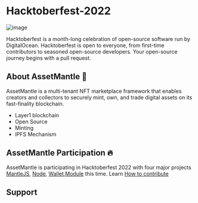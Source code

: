 # Hacktoberfest-2022

![image](https://user-images.githubusercontent.com/69121168/195587975-31bd59a9-a90e-4c07-b051-be4fdc6e4bb5.png)

Hacktoberfest is a month-long celebration of open-source software run by DigitalOcean. Hacktoberfest is open to everyone, from first-time contributors to seasoned open-source developers. Your open-source journey begins with a pull request.

## About AssetMantle :rocket:
AssetMantle is a multi-tenant NFT marketplace framework that enables creators and collectors to securely mint, own, and trade digital assets on its fast-finality blockchain.

- Layer1 blockchain
- Open Source
- Minting 
- IPFS Mechanism

## AssetMantle Participation :fire:

AssetMantle is participating in Hacktoberfest 2022 with four major projects [MantleJS](https://github.com/AssetMantle/mantlejs), [Node](https://github.com/AssetMantle/node), [Wallet](https://github.com/AssetMantle/wallet),[Module](https://github.com/AssetMantle/modules) this time. Learn [How to contribute](https://www.freecodecamp.org/news/how-to-contribute-to-open-source-projects-beginners-guide/)

## Support

